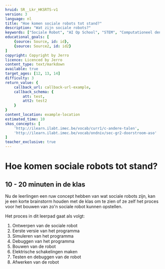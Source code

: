 ```yaml
---
hruid: SR__Lkr_HKSRTS-v1
version: 3
language: nl
title: "Hoe komen sociale robots tot stand?"
description: "Wat zijn sociale robots?"
keywords: ["Sociale Robot", "AI Op School", "STEM", "Computationeel denken", "Grafisch programmeren"]
educational_goals: [
    {source: Source, id: id}, 
    {source: Source2, id: id2}
]
copyright: Copyright by Jerro
licence: Licenced by Jerro
content_type: text/markdown
available: true
target_ages: [12, 13, 14]
difficulty: 3
return_value: {
    callback_url: callback-url-example,
    callback_schema: {
        att: test,
        att2: test2
    }
}
content_location: example-location
estimated_time: 10
skos_concepts: [
    'http://ilearn.ilabt.imec.be/vocab/curr1/c-andere-talen', 
    'http://ilearn.ilabt.imec.be/vocab/ondniv/sec-gr2-doorstroom-aso'
]
teacher_exclusive: true
---
```


# Hoe komen sociale robots tot stand?
## 10 - 20 minuten in de klas
Nu de leerlingen een ruw concept hebben van wat sociale robots zijn, kan je een korte brainstorm houden met de klas om te zien of ze zelf het proces voor het bouwen van zo'n sociale robot kunnen opstellen.

Het proces in dit leerpad gaat als volgt:
1. Ontwerpen van de sociale robot
2. Eerste versie van het programma
3. Simuleren van het programma
4. Debuggen van het programma
5. Bouwen van de robot
6. Elektrische schakelingen maken
7. Testen en debuggen van de robot
8. Afwerken van de robot